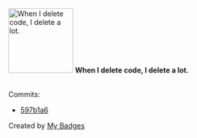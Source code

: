 <img src="https://my-badges.github.io/my-badges/mass-delete-commit.png" alt="When I delete code, I delete a lot." title="When I delete code, I delete a lot." width="128">
<strong>When I delete code, I delete a lot.</strong>
<br><br>

Commits:

- <a href="https://github.com/dancarroll/dancarrollorg_hyde/commit/597b1a6e673b0364bbed7948114948dafa428488">597b1a6</a>


Created by <a href="https://github.com/my-badges/my-badges">My Badges</a>
